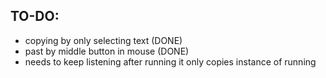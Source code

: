 ## TO-DO:
  - copying by only selecting text (DONE)
  - past by middle button in mouse (DONE)
  - needs to keep listening after running it only copies instance of running
